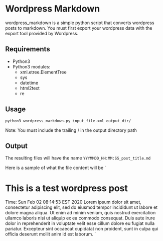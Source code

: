 # Wordpress Markdown 

wordpress_markdown is a simple python script that converts wordpress posts to markdown. You must first export your wordpress data with the export tool provided by Wordpress. 

## Requirements

* Python3
* Python3 modules: 
	* xml.etree.ElementTree
	* sys
	* datetime
	* html2text
	* re

## Usage 

`python3 wordpress_markdown.py input_file.xml output_dir/`

Note: You must include the trailing / in the output directory path 

## Output 

The resulting files will have the name `YYYMMDD_HH:MM:SS_post_title.md`

Here is a sample of what the  file content will be 
`
# This is a test wordpress post 

Time: Sun Feb 02 08:14:53 EST  2020
Lorem ipsum dolor sit amet, consectetur adipiscing elit, sed do eiusmod tempor incididunt ut labore et dolore magna aliqua. Ut enim ad minim veniam, quis nostrud exercitation ullamco laboris nisi ut aliquip ex ea commodo consequat. Duis aute irure dolor in reprehenderit in voluptate velit esse cillum dolore eu fugiat nulla pariatur. Excepteur sint occaecat cupidatat non proident, sunt in culpa qui officia deserunt mollit anim id est laborum.
`

